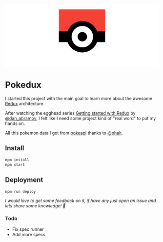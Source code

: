 <img src="./preview.png" />

# Pokedux

I started this project with the main goal to learn more about the awesome [Redux](https://github.com/rackt/redux) architecture.

After watching the egghead series [Getting started with Redux](https://egghead.io/series/getting-started-with-redux)
by [@dan_abramov](https://twitter.com/dan_abramov), I felt like I need some project kind of "real word" to put my hands on.

All this pokemon data I got from [pokeapi](http://pokeapi.co) thanks to [@phalt](http://twitter.com/phalt_).

## Install

```
npm install
npm start
```

## Deployment

```
npm run deploy
```

_I would love to get some feedback on it, if have any just open an issue and lets share some knowledge! 🤘_

### Todo

* Fix spec runner
* Add more specs
